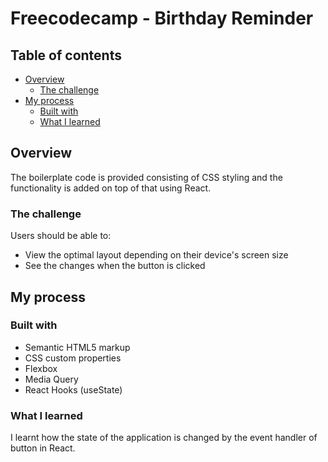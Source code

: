 # Freecodecamp - Birthday Reminder


## Table of contents

- [Overview](#overview)
  - [The challenge](#the-challenge)
- [My process](#my-process)
  - [Built with](#built-with)
  - [What I learned](#what-i-learned)


## Overview

The boilerplate code is provided consisting of CSS styling and the functionality is added on top of that using React.

### The challenge

Users should be able to:

- View the optimal layout depending on their device's screen size
- See the changes when the button is clicked


## My process

### Built with

- Semantic HTML5 markup
- CSS custom properties
- Flexbox
- Media Query
- React Hooks (useState)

### What I learned

I learnt how the state of the application is changed by the event handler of button in React.
